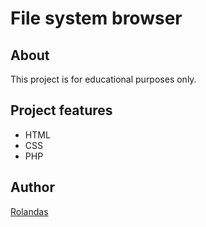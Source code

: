 # File system browser

## About
This project is for educational purposes only.

## Project features
- HTML
- CSS
- PHP

## Author
[Rolandas](https://github.com/NikkeiR)
